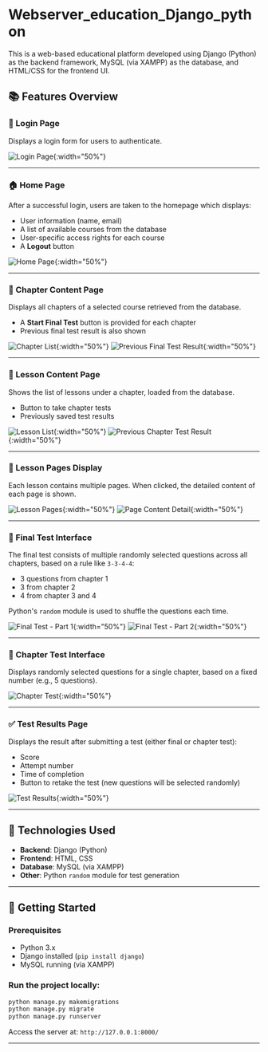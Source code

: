 # Webserver_education_Django_python

This is a web-based educational platform developed using Django (Python) as the backend framework, MySQL (via XAMPP) as the database, and HTML/CSS for the frontend UI.

## 📚 Features Overview

### 🔐 Login Page
Displays a login form for users to authenticate.

![Login Page](images/picture1.png){:width="50%"}

---

### 🏠 Home Page
After a successful login, users are taken to the homepage which displays:
- User information (name, email)
- A list of available courses from the database
- User-specific access rights for each course
- A **Logout** button

![Home Page](images/picture2.png){:width="50%"}

---

### 📖 Chapter Content Page
Displays all chapters of a selected course retrieved from the database.

- A **Start Final Test** button is provided for each chapter
- Previous final test result is also shown

![Chapter List](images/picture3.png){:width="50%"}
![Previous Final Test Result](images/picture4.png){:width="50%"}

---

### 🧾 Lesson Content Page
Shows the list of lessons under a chapter, loaded from the database.

- Button to take chapter tests
- Previously saved test results

![Lesson List](images/picture5.png){:width="50%"}
![Previous Chapter Test Result](images/picture6.png){:width="50%"}

---

### 📄 Lesson Pages Display
Each lesson contains multiple pages. When clicked, the detailed content of each page is shown.

![Lesson Pages](images/picture7.png){:width="50%"}
![Page Content Detail](images/picture8.png){:width="50%"}

---

### 🧠 Final Test Interface
The final test consists of multiple randomly selected questions across all chapters, based on a rule like `3-3-4-4`:
- 3 questions from chapter 1
- 3 from chapter 2
- 4 from chapter 3 and 4

Python's `random` module is used to shuffle the questions each time.

![Final Test - Part 1](images/picture9.png){:width="50%"}
![Final Test - Part 2](images/picture10.png){:width="50%"}

---

### 📝 Chapter Test Interface
Displays randomly selected questions for a single chapter, based on a fixed number (e.g., 5 questions).

![Chapter Test](images/picture11.png){:width="50%"}

---

### ✅ Test Results Page
Displays the result after submitting a test (either final or chapter test):
- Score
- Attempt number
- Time of completion
- Button to retake the test (new questions will be selected randomly)

![Test Results](images/picture12.png){:width="50%"}

---

## 🧰 Technologies Used
- **Backend**: Django (Python)
- **Frontend**: HTML, CSS
- **Database**: MySQL (via XAMPP)
- **Other**: Python `random` module for test generation

---

## 🚀 Getting Started

### Prerequisites
- Python 3.x
- Django installed (`pip install django`)
- MySQL running (via XAMPP)

### Run the project locally:
```bash
python manage.py makemigrations
python manage.py migrate
python manage.py runserver
```

Access the server at: `http://127.0.0.1:8000/`

---